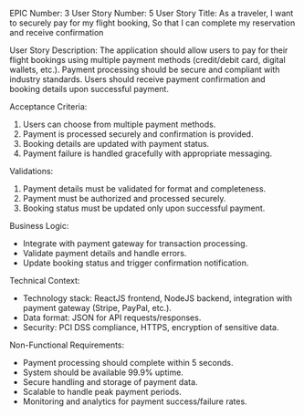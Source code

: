 EPIC Number: 3
User Story Number: 5
User Story Title: As a traveler, I want to securely pay for my flight booking, So that I can complete my reservation and receive confirmation

User Story Description: The application should allow users to pay for their flight bookings using multiple payment methods (credit/debit card, digital wallets, etc.). Payment processing should be secure and compliant with industry standards. Users should receive payment confirmation and booking details upon successful payment.

Acceptance Criteria:
1. Users can choose from multiple payment methods.
2. Payment is processed securely and confirmation is provided.
3. Booking details are updated with payment status.
4. Payment failure is handled gracefully with appropriate messaging.

Validations:
1. Payment details must be validated for format and completeness.
2. Payment must be authorized and processed securely.
3. Booking status must be updated only upon successful payment.

Business Logic:
- Integrate with payment gateway for transaction processing.
- Validate payment details and handle errors.
- Update booking status and trigger confirmation notification.

Technical Context:
- Technology stack: ReactJS frontend, NodeJS backend, integration with payment gateway (Stripe, PayPal, etc.).
- Data format: JSON for API requests/responses.
- Security: PCI DSS compliance, HTTPS, encryption of sensitive data.

Non-Functional Requirements:
- Payment processing should complete within 5 seconds.
- System should be available 99.9% uptime.
- Secure handling and storage of payment data.
- Scalable to handle peak payment periods.
- Monitoring and analytics for payment success/failure rates.
